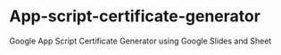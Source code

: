 # App-script-certificate-generator
Google App Script Certificate Generator using Google Slides and Sheet

